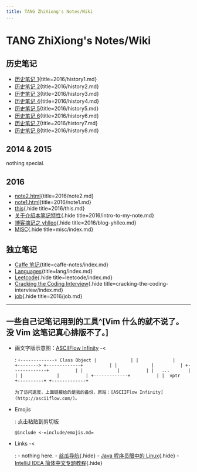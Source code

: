 ```yaml
---
title: TANG ZhiXiong's Notes/Wiki
...
```


# TANG ZhiXiong's Notes/Wiki

## 历史笔记

-   [历史笔记 1](2016/history1.html){title=2016/history1.md}
-   [历史笔记 2](2016/history2.html){title=2016/history2.md}
-   [历史笔记 3](2016/history3.html){title=2016/history3.md}
-   [历史笔记 4](2016/history4.html){title=2016/history4.md}
-   [历史笔记 5](2016/history5.html){title=2016/history5.md}
-   [历史笔记 6](2016/history6.html){title=2016/history6.md}
-   [历史笔记 7](2016/history7.html){title=2016/history7.md}
-   [历史笔记 8](2016/history8.html){title=2016/history8.md}

## 2014 & 2015

nothing special.

## 2016

-   [note2.html](2016/note2.html){title=2016/note2.md}
-   [note1.html](2016/note1.html){title=2016/note1.md}
-   [this](2016/this.html){.hide title=2016/this.md}
-   [关于介绍本笔记特性](2016/intro-to-my-note.html){.hide title=2016/intro-to-my-note.md}
-   [博客摘记之 yhlleo](2016/blog-yhlleo.html){.hide title=2016/blog-yhlleo.md}
-   [MISC](misc/index.html){.hide title=misc/index.md}

## 独立笔记

-   [Caffe 笔记](caffe-notes/index.html){title=caffe-notes/index.md}
-   [Languages](lang/index.html){title=lang/index.md}
-   [Leetcode](leetcode/index.html){.hide title=leetcode/index.md}
-   [Cracking the Coding Interview](cracking-the-coding-interview/index.html){.hide title=cracking-the-coding-interview/index.md}
-   [job](2016/job.html){.hide title=2016/job.md}

---

## 一些自己记笔记用到的工具^[Vim 什么的就不说了。没 Vim 这笔记真心排版不了。]

-   画文字版示意图：[ASCIIFlow Infinity](http://whudoc.qiniudn.com/asciiflow/index.html) -<

    :   ```
        +-------------+ Class Object
        |             |
        |             |          +-------->
        +-------------+          |
        |             |          |
        +-------------+          |
        |             |          |
        |   ...       |          |
        |             |          |
        +-------------+          |
        |  vptr       +----------+
        +-------------+
        ```

        为了访问速度，上面链接给的是我的备份，原站：[ASCIIFlow Infinity](http://asciiflow.com/)。

-   Emojis

    :   点击粘贴到剪切板

        @include <-=include/emojis.md=

-   Links -<

    :   -   nothing here.
        -   [丝瓜导航](http://1e.sg/user/tang.zhi.xiong){.hide}
        -   [Java 程序员眼中的 Linux](http://whudoc.qiniudn.com/2016/Linux-Tutorial-master-publish/README.html){.hide}
        -   [IntelliJ IDEA 简体中文专题教程](http://whudoc.qiniudn.com/2016/IntelliJ-IDEA-Tutorial/index.html){.hide}
